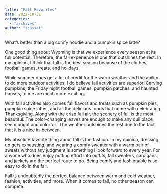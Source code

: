 ```yaml
---
title: "Fall Favorites"
date: 2022-10-31
categories: 
  - "archives"
author: "tcassat"
---
```


What’s better than a big comfy hoodie and a pumpkin spice latte?

One good thing about Wyoming is that we experience every season at its full potential. Therefore, the fall experience is one that outshines the rest. In my opinion, I think that fall is the best season because of the clothes, football games, treats, and holidays.  

While summer does get a lot of credit for the warm weather and the ability to do more outdoor activities, I do believe fall activities are superior. Carving pumpkins, the Friday night football games, pumpkin patches, and haunted houses, to me are much more exciting.

With fall activities also comes fall flavors and treats such as pumpkin pies, pumpkin spice lattes, and all the delicious foods that come with celebrating Thanksgiving. Along with the crisp fall air, the scenery of fall is the most beautiful. The color-changing leaves are enough to make any dull place seem bright and colorful.  The weather outshines the rest due to the fact that it is a nice in-between.  

My absolute favorite thing about fall is the fashion. In my opinion, dressing up gets exhausting, and wearing a comfy sweater with a warm pair of sweats without any judgment is something I look forward to every year. For anyone who does enjoy putting effort into outfits, fall sweaters, cardigans, and jackets are the perfect route to go. Being comfy and fashionable is so easy to do in the fall.  

Fall is undoubtedly the perfect balance between warm and cold weather, fashion, activities, and more. When it comes to fall, no other season can compete.
